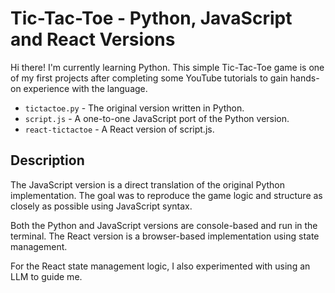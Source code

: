 # Tic-Tac-Toe - Python, JavaScript and React Versions

Hi there! I'm currently learning Python. This simple Tic-Tac-Toe game is one of my first projects after completing some YouTube tutorials to gain hands-on experience with the language. 

- `tictactoe.py` - The original version written in Python.
- `script.js` - A one-to-one JavaScript port of the Python version.
- `react-tictactoe` - A React version of script.js.

## Description
The JavaScript version is a direct translation of the original Python implementation.
The goal was to reproduce the game logic and structure as closely as possible using JavaScript syntax.

Both the Python and JavaScript versions are console-based and run in the terminal.
The React version is a browser-based implementation using state management.

For the React state management logic, I also experimented with using an LLM to guide me.
